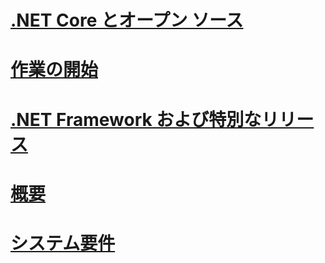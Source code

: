 # [.NET Core とオープン ソース](net-core-and-open-source.md)
# [作業の開始](index.md)
# [.NET Framework および特別なリリース](the-net-framework-and-out-of-band-releases.md)
# [概要](overview.md)
# [システム要件](system-requirements.md)
